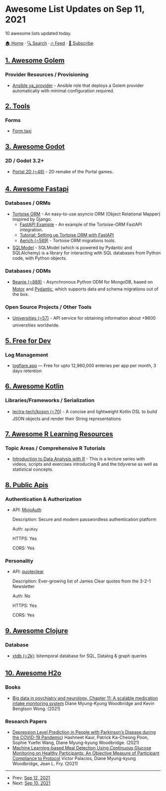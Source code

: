 # Awesome List Updates on Sep 11, 2021

10 awesome lists updated today.

[🏠 Home](/README.md) · [🔍 Search](https://test.trackawesomelist.com/search/) · [🔥 Feed](https://test.trackawesomelist.com/rss.xml) · [📮 Subscribe](https://trackawesomelist.us17.list-manage.com/subscribe?u=d2f0117aa829c83a63ec63c2f&id=36a103854c)



## [1. Awesome Golem](/content/golemfactory/awesome-golem/README.md)

### Provider Resources / Provisioning

*   [Ansible ya\_provider](https://galaxy.ansible.com/golemfactory/ya_provider) - Ansible role that deploys a Golem provider automatically with minimal configuration required.

## [2. Tools](/content/lvwzhen/tools/README.md)

### Forms

*   [Form.taxi](https://form.taxi/)

## [3. Awesome Godot](/content/godotengine/awesome-godot/README.md)

### 2D / Godot 3.2+

*   [Portal 2D (⭐48)](https://github.com/JulianWels/portal2d) - 2D remake of the Portal games.

## [4. Awesome Fastapi](/content/mjhea0/awesome-fastapi/README.md)

### Databases / ORMs

*   [Tortoise ORM](https://tortoise.github.io) - An easy-to-use asyncio ORM (Object Relational Mapper) inspired by Django.
    *   [FastAPI Example](https://tortoise.github.io/examples/fastapi.html) - An example of the Tortoise-ORM FastAPI integration.
    *   [Tutorial: Setting up Tortoise ORM with FastAPI](https://web.archive.org/web/20200523174158/https://robwagner.dev/tortoise-fastapi-setup/)
    *   [Aerich (⭐569)](https://github.com/tortoise/aerich) - Tortoise ORM migrations tools.
*   [SQLModel](https://sqlmodel.tiangolo.com/) - SQLModel (which is powered by Pydantic and SQLAlchemy) is a library for interacting with SQL databases from Python code, with Python objects.

### Databases / ODMs

*   [Beanie (⭐889)](https://github.com/roman-right/beanie) - Asynchronous Python ODM for MongoDB, based on [Motor](https://motor.readthedocs.io/en/stable/) and [Pydantic](https://pydantic-docs.helpmanual.io/), which supports data and schema migrations out of the box.

### Open Source Projects / Other Tools

*   [Universities (⭐57)](https://github.com/ycd/universities) - API service for obtaining information about +9600 universities worldwide.

## [5. Free for Dev](/content/ripienaar/free-for-dev/README.md)

### Log Management

*   [logflare.app](https://logflare.app/) — Free for upto 12,960,000 enteries per app per month, 3 days retention

## [6. Awesome Kotlin](/content/KotlinBy/awesome-kotlin/README.md)

### Libraries/Frameworks / Serialization

*   [lectra-tech/koson (⭐70)](https://github.com/lectra-tech/koson) - A concise and lightweight Kotlin DSL to build JSON objects and render their String representations

## [7. Awesome R Learning Resources](/content/iamericfletcher/awesome-r-learning-resources/README.md)

### Topic Areas / Comprehensive R Tutorials

*   [Introduction to Data Analysis with R](https://jmbuhr.de/dataIntro20/) - This is a lecture series with videos, scripts and exercises introducing R and the tidyverse as well as statistical concepts.

## [8. Public Apis](/content/public-apis/public-apis/README.md)

### Authentication & Authorization

- API: [MojoAuth](https://mojoauth.com)

  Description: Secure and modern passwordless authentication platform

  Auth: `apiKey`

  HTTPS: Yes

  CORS: Yes



### Personality

- API: [quoteclear](https://quoteclear.web.app/)

  Description: Ever-growing list of James Clear quotes from the 3-2-1 Newsletter

  Auth: No

  HTTPS: Yes

  CORS: Yes



## [9. Awesome Clojure](/content/razum2um/awesome-clojure/README.md)

### Database

*   [xtdb (⭐2k)](https://github.com/xtdb/xtdb): bitemporal database for SQL, Datalog & graph queries

## [10. Awesome H2o](/content/h2oai/awesome-h2o/README.md)

### Books

*   [Big data in psychiatry and neurology, Chapter 11: A scalable medication intake monitoring system](https://www.elsevier.com/books/big-data-in-psychiatry-and-neurology/moustafa/978-0-12-822884-5) Diane Myung-Kyung Woodbridge and Kevin Bengtson Wong. (2021)

### Research Papers

*   [Depression Level Prediction in People with Parkinson’s Disease during the COVID-19 Pandemic](https://embc.embs.org/2021/)) Hashneet Kaur, Patrick Ka-Cheong Poon, Sophie Yuefei Wang, Diane Myung-kyung Woodbridge. (2021)
*   [Machine Learning-based Meal Detection Using Continuous Glucose Monitoring on Healthy Participants: An Objective Measure of Participant Compliance to Protocol](https://embc.embs.org/2021/) Victor Palacios, Diane Myung-kyung Woodbridge, Jean L. Fry. (2021)

---

- Prev: [Sep 12, 2021](/content/2021/09/12/README.md)
- Next: [Sep 10, 2021](/content/2021/09/10/README.md)
